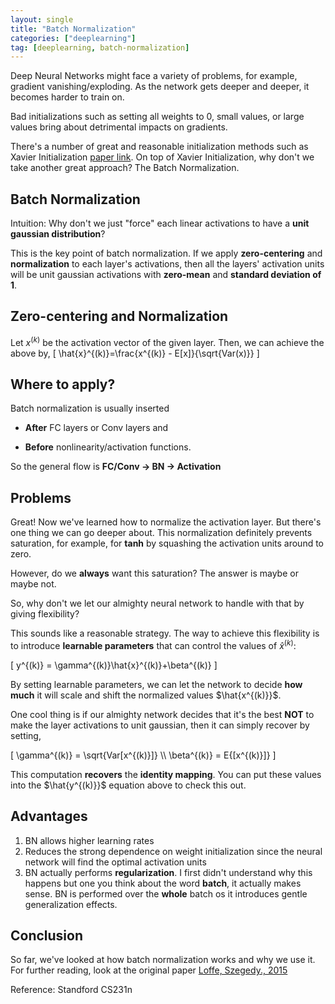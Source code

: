 ```yaml
---
layout: single
title: "Batch Normalization"
categories: ["deeplearning"]
tag: [deeplearning, batch-normalization]
---
```


Deep Neural Networks might face a variety of problems, for example, gradient vanishing/exploding. As the network gets deeper and deeper, it becomes harder to train on.

Bad initializations such as setting all weights to 0, small values, or large values bring about detrimental impacts on gradients.

There's a number of great and reasonable initialization methods such as Xavier Initialization [paper link](https://proceedings.mlr.press/v9/glorot10a/glorot10a.pdf). On top of Xavier Initialization, why don't we take another great approach? The Batch Normalization.

## Batch Normalization

Intuition: Why don't we just "force" each linear activations to have a **unit gaussian distribution**?

This is the key point of batch normalization. If we apply **zero-centering** and **normalization** to each layer's activations, then all the layers' activation units will be unit gaussian activations with **zero-mean** and **standard deviation of 1**.

## Zero-centering and Normalization

Let $x^{(k)}$ be the activation vector of the given layer. Then, we can achieve the above by,
\[ \hat{x}^{(k)}=\frac{x^{(k)} - E[x]}{\sqrt{Var(x)}} \]

## Where to apply?

Batch normalization is usually inserted

- **After** FC layers or Conv layers and

- **Before** nonlinearity/activation functions.

So the general flow is **FC/Conv -> BN -> Activation**

## Problems

Great! Now we've learned how to normalize the activation layer. But there's one thing we can go deeper about. This normalization definitely prevents saturation, for example, for **tanh** by squashing the activation units around to zero.

However, do we **always** want this saturation? The answer is maybe or maybe not.

So, why don't we let our almighty neural network to handle with that by giving flexibility?

This sounds like a reasonable strategy. The way to achieve this flexibility is to introduce **learnable parameters** that can control the values of $\hat{x}^{(k)}$:

\[ y^{(k)} = \gamma^{(k)}\hat{x}^{(k)}+\beta^{(k)} \]

By setting learnable parameters, we can let the network to decide **how much** it will scale and shift the normalized values $\hat{x^{(k)}}$.

One cool thing is if our almighty network decides that it's the best **NOT** to make the layer activations to unit gaussian, then it can simply recover by setting,

\[ \gamma^{(k)} = \sqrt{Var[x^{(k)}]} \\\ \beta^{(k)} = E{[x^{(k)}]} \]

This computation **recovers** the **identity mapping**. You can put these values into the $\hat{y^{(k)}}$ equation above to check this out.

## Advantages

1. BN allows higher learning rates
2. Reduces the strong dependence on weight initialization since the neural network will find the optimal activation units
3. BN actually performs **regularization**. I first didn't understand why this happens but one you think about the word **batch**, it actually makes sense. BN is performed over the **whole** batch os it introduces gentle generalization effects.

## Conclusion

So far, we've looked at how batch normalization works and why we use it. For further reading, look at the original paper [Loffe, Szegedy., 2015](https://arxiv.org/pdf/1502.03167.pdf)

Reference: Standford CS231n
